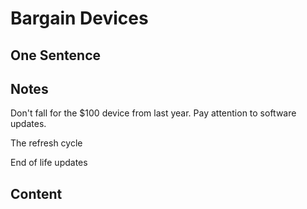 # Bargain Devices 

## One Sentence 

## Notes
Don't fall for the $100 device from last year. Pay attention to software updates. 

The refresh cycle

End of life updates

## Content 
